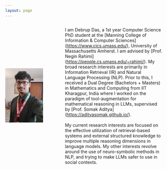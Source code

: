 ```yaml
---
layout: page
---
```


<div style="display: flex; align-items: center;">
  <div style="flex: 0 0 30%; text-align: left;">
    <img src="debrup.png" alt="Description of image" style="max-width: 80%; height: auto;">
  </div>
  <div style="flex: 1; margin-left: 40px;">
    
   I am Debrup Das, a 1st year Computer Science PhD student at the [Manning College of Information & Computer Sciences] (https://www.cics.umass.edu/), University of Massachusetts Amherst. I am advised by [Prof. Negin Rahimi] (https://people.cs.umass.edu/~rahimi/). My broad research interests are primarily in Information Retrieval (IR) and Natural Language Processing (NLP). Prior to this, I received a Dual Degree (Bachelors + Masters) in Mathematics and Computing from IIT Kharagpur, India where I worked on the paradigm of tool-augmentation for mathematical reasoning in LLMs, supervised by [Prof. Somak Aditya] (https://adityasomak.github.io/).
    <br/><br/>
    My current research interests are focused on the effective utilization of retrieval-based systems and external structured knowledge to improve multiple reasoning dimensions in language models. My other interests revolve around the use of neuro-symbolic methods in NLP, and trying to make LLMs safer to use in social contexts.
  </div>
</div>





  
